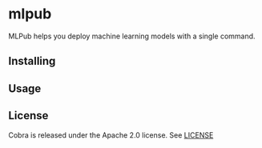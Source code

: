 # mlpub

MLPub helps you deploy machine learning models with a single command.

## Installing


## Usage


## License

Cobra is released under the Apache 2.0 license. See [LICENSE](https://github.com/Emmarex/mlpub/blob/main/LICENSE)